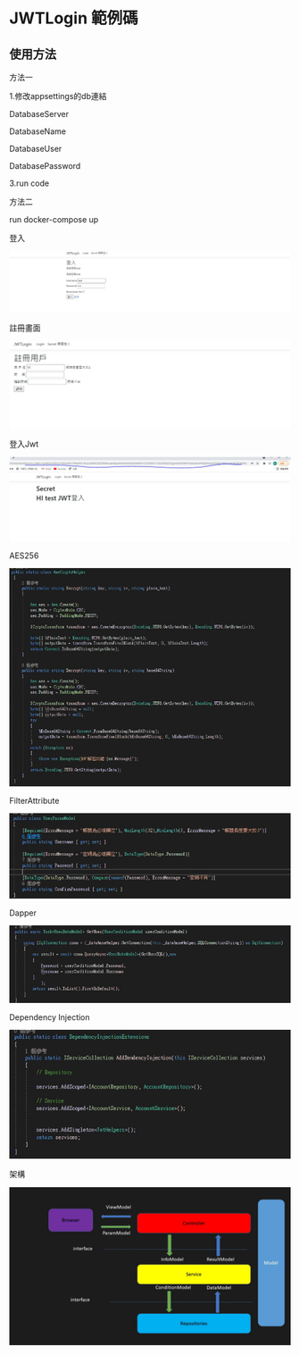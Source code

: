 # JWTLogin 範例碼

## 使用方法

方法一

1.修改appsettings的db連結

DatabaseServer

DatabaseName

DatabaseUser

DatabasePassword

3.run code

方法二

run docker-compose up

登入

![image](./image/1.jpg)

註冊畫面

![image](./image/2.jpg)

登入Jwt

![image](./image/jwt.jpg)

AES256

![image](./image/aes.jpg)

FilterAttribute


![image](./image/filterAttribute1.jpg)

Dapper

![image](./image/dapper1.jpg)

Dependency Injection

![image](./image/di1.jpg)

架構

![image](./image/pattern.jpg)
